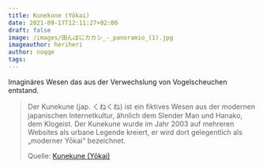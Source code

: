 ```yaml
---
title: Kunekune (Yōkai)
date: 2021-09-17T12:11:27+02:00
draft: false
image: /images/田んぼにカカシ_-_panoramio_(1).jpg
imageauthor: heriheri
author: noqqe
tags:
---
```


Imaginäres Wesen das aus der Verwechslung von Vogelscheuchen entstand.

> Der Kunekune (jap. くねくね) ist ein fiktives Wesen aus der modernen japanischen
> Internetkultur, ähnlich dem Slender Man und Hanako, dem Klogeist. Der Kunekune
> wurde im Jahr 2003 auf mehreren Websites als urbane Legende kreiert, er wird
> dort gelegentlich als „moderner Yōkai“ bezeichnet.
>
> Quelle: [Kunekune (Yōkai)](https://de.wikipedia.org/wiki/Kunekune_(Y%C5%8Dkai))
